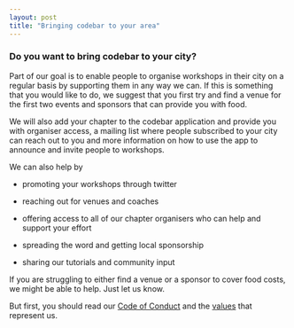 ```yaml
---
layout: post
title: "Bringing codebar to your area"
---
```


### Do you want to bring codebar to your city?

Part of our goal is to enable people to organise workshops in their city on a regular basis by supporting them in any way we can. If this is something that you would like to do, we suggest that you first try and find a venue for the first two events and sponsors that can provide you with food.

We will also add your chapter to the codebar application and provide you with organiser access, a mailing list where people subscribed to your city can reach out to you and more information on how to use the app to announce and invite people to workshops.

We can also help by

- promoting your workshops through twitter

- reaching out for venues and coaches

- offering access to all of our chapter organisers who can help and support your effort

- spreading the word and getting local sponsorship

- sharing our tutorials and community input


If you are struggling to either find a venue or a sponsor to cover food costs, we might be able to help. Just let us know.

But first, you should read our [Code of Conduct](http://codebar.io/code-of-conduct) and the [values](/codebar-values.html) that represent us.

